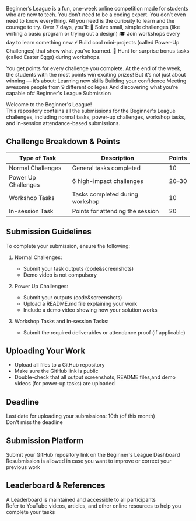 Beginner’s League is a fun, one-week online competition made for students who are new to tech.
You don’t need to be a coding expert. You don’t even need to know everything. All you need is the curiosity to learn and the courage to try.
Over 7 days, you’ll:
🧩 Solve small, simple challenges (like writing a basic program or trying out a design)
🎓 Join workshops every day to learn something new
⚡ Build cool mini-projects (called Power-Up Challenges) that show what you’ve learned.
🥚 Hunt for surprise bonus tasks (called Easter Eggs) during workshops.

You get points for every challenge you complete.
At the end of the week, the students with the most points win exciting prizes!
But it’s not just about winning — it’s about:
Learning new skills
Building your confidence
Meeting awesome people from 9 different colleges
And discovering what you’re capable of# Beginner's League Submission

Welcome to the Beginner's League!  
This repository contains all the submissions for the Beginner's League challenges, including normal tasks, power-up challenges, workshop tasks, and in-session attendance-based submissions.

## Challenge Breakdown & Points

| Type of Task          | Description                            | Points |
|-----------------------|----------------------------------------|--------|
| Normal Challenges     | General tasks completed                | 10     |
| Power Up Challenges   | 6 high-impact challenges               | 20–30  |
| Workshop Tasks        | Tasks completed during workshop        | 10     |
| In-session Task       | Points for attending the session       | 20     |

## Submission Guidelines

To complete your submission, ensure the following:

1. Normal Challenges:  
   - Submit your task outputs (code&screenshots)  
   - Demo video is not compulsory

2. Power Up Challenges:  
   - Submit your outputs (code&screenshots)  
   - Upload a README.md file explaining your work  
   - Include a demo video showing how your solution works

3. Workshop Tasks and In-session Tasks:  
   - Submit the required deliverables or attendance proof (if applicable)

## Uploading Your Work

- Upload all files to a GitHub repository  
- Make sure the GitHub link is public  
- Double-check that all output screenshots, README files,and demo videos (for power-up tasks) are uploaded

## Deadline

Last date for uploading your submissions: 10th (of this month)  
Don't miss the deadline

## Submission Platform

Submit your GitHub repository link on the Beginner's League Dashboard  
Resubmission is allowed in case you want to improve or correct your previous work

## Leaderboard & References

A Leaderboard is maintained and accessible to all participants  
Refer to YouTube videos, articles, and other online resources to help you complete your tasks







